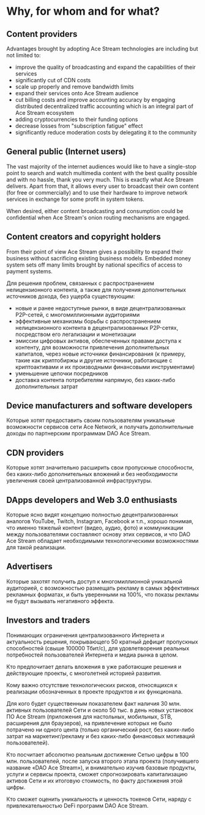 # Why, for whom and for what?



## Content providers

Advantages brought by adopting Ace Stream technologies are including but not limited to:

* improve the quality of broadcasting and expand the capabilities of their services
* significantly cut of CDN costs
* scale up properly and remove bandwidth limits
* expand their services onto Ace Stream audience
* cut billing costs and improve accounting accuracy by engaging distributed decentralized traffic accounting which is an integral part of Ace Stream ecosystem
* adding cryptocurrencies to their funding options
* decrease losses from "subscription fatigue" effect
* significantly reduce moderation costs by delegating it to the community


## General public (Internet users)

 The vast majority of the internet audiences would like to have a single-stop point to search and watch multimedia content with the best quality possible and with no hassle, thank you very much. This is exactly what Ace Stream delivers. Apart from that, it allows every user to broadcast their own content (for free or commercially) and to use their hardware to improve network services in exchange for some profit in system tokens.

 When desired, either content broadcasting and consumption could be confidential when Ace Stream's onion routing mechanisms are engaged.

## Content creators and copyright holders

From their point of view Ace Stream gives a possibility to expand their business without sacrificing existing business models. Embedded money system sets off many limits brought by national specifics of access to payment systems.  


Для решения проблем, связанных с распространением нелицензионного контента, а также для получения дополнительных источников дохода, без ущерба существующим:

- новые и ранее недоступные рынки, в виде децентрализованных P2P-сетей, с многомиллионными аудиториями
- эффективные механизмы борьбы с распространением нелицензионного контента в децентрализованных P2P-сетях, посредством его легализации и монетизации
- эмиссии цифровых активов, обеспеченных правами доступа к контенту, для возможности привлечения дополнительных капиталов, через новые источники финансирования (к примеру, такие как криптобиржы и другие источники, работающие с криптоактивами и их производными финансовыми инструментами)
- уменьшение цепочки посредников
- доставка контента потребителям напрямую, без каких-либо дополнительных затрат


## Device manufacturers and software developers

Которые хотят предоставить своим пользователям уникальные возможности сервисов сети Ace Network, и получать дополнительные доходы по партнерским программам DAO Ace Stream.


## CDN providers

Которые хотят значительно расширить свои пропускные способности, без каких-либо дополнительных вложений и без необходимости увеличения своей централизованной инфраструктуры.


##  DApps developers and Web 3.0 enthusiasts

Которые ясно видят концепцию полностью децентрализованных аналогов YouTube, Twitch, Instagram, Facebook и т.п., хорошо понимая, что именно тяжелый контент (видео, аудио, фото) и коммуникации между пользователями составляют основу этих сервисов, и что DAO Ace Stream обладает необходимыми технологическими возможностями для такой реализации.


## Advertisers

Которые захотят получить доступ к многомиллионной уникальной аудиторией, с возможностью размещать рекламу в самых эффективных рекламных форматах, и быть уверенными на 100%, что показы рекламы не будут вызывать негативного эффекта.


## Investors and traders

Понимающих ограничения централизованного Интернета и актуальность решения, покрывающего 50 кратный дефицит пропускных способностей (свыше 100000 Тбит/c), для удовлетворения реальных потребностей пользователей Интернета и медиа рынка в целом.

Кто предпочитает делать вложения в уже работающие решения и действующие проекты, с многолетней историей развития.

Кому важно отсутствие технологических рисков, относящихся к реализации обозначенных в проекте продуктов и их функционала.

Для кого будет существенным показателем факт наличия 30 млн. активных пользователей Сети и около 50 тыс. в день новых установок ПО Ace Stream (приложения для настольных, мобильных, STB, расширения для браузеров), на привлечение которых не было потрачено ни одного цента (только органический рост, без каких-либо затрат на маркетинг/рекламу и без каких-либо финансовых мотиваций пользователей).

Кто посчитает абсолютно реальным достижение Сетью цифры в 100 млн. пользователей, после запуска второго этапа проекта (получившего название «DAO Ace Stream»), и внимательно изучив базовые продукты, услуги и сервисы проекта, сможет спрогнозировать капитализацию активов Сети и их итоговую стоимость, по факту достижения этой цифры.

Кто сможет оценить уникальность и ценность токенов Сети, наряду с привлекательностью DeFi программ DAO Ace Stream.
